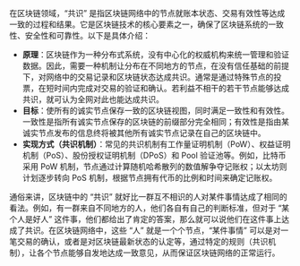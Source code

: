 在区块链领域，“共识” 是指区块链网络中的节点就账本状态、交易有效性等达成一致的过程和结果。它是区块链技术的核心要素之一，确保了区块链系统的一致性、安全性和可靠性。以下是具体介绍：



- **原理**：区块链作为一种分布式系统，没有中心化的权威机构来统一管理和验证数据。因此，需要一种机制让分布在不同地方的节点，在没有信任基础的前提下，对网络中的交易记录和区块链状态达成共识。通常是通过特殊节点的投票，在短时间内完成对交易的验证和确认。若利益不相干的若干节点能够达成共识，就可认为全网对此也能达成共识。
- **目标**：使所有的诚实节点保存一致的区块链视图，同时满足一致性和有效性。一致性是指所有诚实节点保存的区块链的前缀部分完全相同；有效性是指由某诚实节点发布的信息终将被其他所有诚实节点记录在自己的区块链中。
- **实现方式（共识机制）**：常见的共识机制有工作量证明机制（PoW）、权益证明机制（PoS）、股份授权证明机制（DPoS）和 Pool 验证池等。例如，比特币采用 PoW 机制，节点通过计算随机哈希散列的数值解争夺记账权；以太坊则计划逐步转向 PoS 机制，根据节点拥有代币的比例和时间来确定记账权。



通俗来讲，区块链中的 “共识” 就好比一群互不相识的人对某件事情达成了相同的看法。例如，有一群来自不同地方的人，他们各自有自己的判断标准，但对于 “某个人是好人” 这件事，他们都给出了肯定的答案，那么就可以说他们在这件事上达成了共识。在区块链网络中，这些 “人” 就是一个个节点，“某件事情” 可以是对一笔交易的确认，或者是对区块链最新状态的认定等，通过特定的规则（共识机制），让各个节点能够自发地达成一致意见，从而保证区块链网络的正常运行。